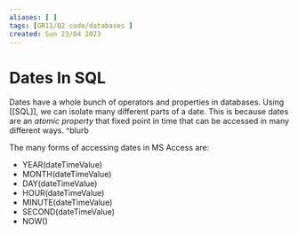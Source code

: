 ```yaml
---
aliases: [ ]
tags: [GR11/Q2 code/databases ]
created: Sun 23/04 2023
---
```

# Dates In SQL
Dates have a whole bunch of operators and properties in databases. Using [[SQL]], we can isolate many different parts of a date. This is because dates are an *atomic property* that fixed point in time that can be accessed in many different ways. ^blurb

The many forms of accessing dates in MS Access are:
- YEAR(dateTimeValue)
- MONTH(dateTimeValue)
- DAY(dateTimeValue)
- HOUR(dateTimeValue)
- MINUTE(dateTimeValue)
- SECOND(dateTimeValue)
- NOW()
